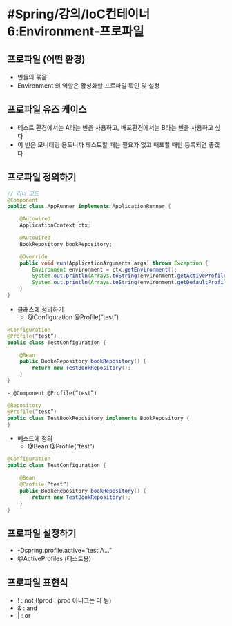 # #Spring/강의/IoC컨테이너6:Environment-프로파일

## 프로파일 (어떤 환경)
- 빈들의 묶음
- Environment 의 역할은 활성화할 프로파일 확인 및 설정

## 프로파일 유즈 케이스
- 테스트 환경에서는 A라는 빈을 사용하고, 배포환경에서는 B라는 빈을 사용하고 싶다
- 이 빈은 모니터링 용도니까 테스트할 때는 필요가 없고 배포할 때만 등록되면 좋겠다

## 프로파일 정의하기
```java
// 러너 코드
@Component
public class AppRunner implements ApplicationRunner {

    @Autowired
    ApplicationContext ctx;

    @Autowired
    BookRepository bookRepository;

    @Override
    public void run(ApplicationArguments args) throws Exception {
        Environment environment = ctx.getEnvironment();
        System.out.println(Arrays.toString(environment.getActiveProfiles()));
        System.out.println(Arrays.toString(environment.getDefaultProfiles()));
    }
}
```
- 클래스에 정의하기
	- @Configuration @Profile(“test”)
```java
@Configuration
@Profile(“test”)
public class TestConfiguration {

	@Bean
	public BookeRepository bookRepository() {
		return new TestBookRepository();
	}
}
```
	- @Component @Profile(“test”)
```java
@Repository
@Profile(“test”)
public class TestBookRepository implements BookRepository {
}
```
- 메소드에 정의
	- @Bean @Profile(“test”)
```java
@Configuration
public class TestConfiguration {

	@Bean
	@Profile(“test”)
	public BookeRepository bookRepository() {
		return new TestBookRepository();
	}
}
```

## 프로파일 설정하기
- -Dspring.profile.active=“test,A…”
- @ActiveProfiles (테스트용)

## 프로파일 표현식
- ! : not (!prod : prod 아니고는 다 됨)
- & : and
- | : or
	